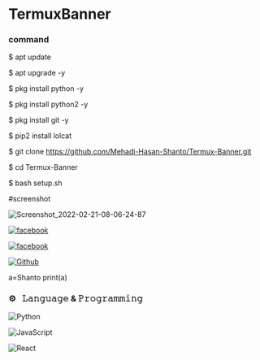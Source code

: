 # TermuxBanner



### command

$ apt update

$ apt upgrade -y

$ pkg install python -y

$ pkg install python2 -y

$ pkg install git -y

$ pip2 install lolcat

$ git clone https://github.com/Mehadi-Hasan-Shanto/Termux-Banner.git

$ cd Termux-Banner

$ bash setup.sh

#screenshot

![Screenshot_2022-02-21-08-06-24-87](https://user-images.githubusercontent.com/87250241/154878250-ae09d531-a974-49fc-97bf-91eff798b501.PNG)

[![facebook](https://img.shields.io/badge/facebook-Mehadi_Hasan_Shanto-lightgreen.svg?style=for-the-badge&logo=python.svg)](https://www.facebook.com/THA.BLACK.SHADOW)

[![facebook](https://img.shields.io/badge/facebook-PAGE:_BLACK_SHADOW-lightgreen.svg?style=for-the-badge&logo=python.svg)](https://www.facebook.com/BLACK.SHADOW.0021)

 [![Github](https://img.shields.io/badge/Github-SHANTO-143green?style=for-the-badge&logo=github)](https://github.com/Mehadi-Hasan-Shanto)




a=Shanto
print(a)



  ### ⚙️ &nbsp; 𝙻𝚊𝚗𝚐𝚞𝚊𝚐𝚎 & 𝙿𝚛𝚘𝚐𝚛𝚊𝚖𝚖𝚒𝚗𝚐

  

 ![Python](https://img.shields.io/badge/-Python-05122A?style=flat&logo=python)&nbsp; 

  ![JavaScript](https://img.shields.io/badge/-JavaScript-05122A?style=flat&logo=javascript)&nbsp; 

   ![React](https://img.shields.io/badge/-React-05122A?style=flat&logo=react)&nbsp; 


